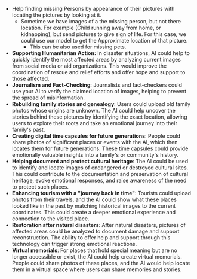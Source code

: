 - Help finding missing Persons by appearance of their pictures with locating the pictures by looking at it.
  - Sometime we have images of a the missing person, but not there location. For example (Child running away from home, or kidnapping), but send pictures to give sign of life.
    For this case, we could use our model to get the Approximate location of that picture.
    - This can be also used for missing pets.
- **Supporting Humanitarian Action:** In disaster situations, AI could help to quickly identify the most affected areas by analyzing current images from social media or aid organizations. This would improve the coordination of rescue and relief efforts and offer hope and support to those affected.
- **Journalism and Fact-Checking**: Journalists and fact-checkers could use your AI to verify the claimed location of images, helping to prevent the spread of misinformation.
- **Rebuilding family stories and genealogy**: Users could upload old family photos whose origins are unknown. The AI could help uncover the stories behind these pictures by identifying the exact location, allowing users to explore their roots and take an emotional journey into their family's past.
- **Creating digital time capsules for future generations**: People could share photos of significant places or events with the AI, which then locates them for future generations. These time capsules could provide emotionally valuable insights into a family's or community's history.
- **Helping document and protect cultural heritage**: The AI could be used to identify and locate images of endangered or destroyed cultural sites. This could contribute to the documentation and preservation of cultural heritage, evoke emotional responses, and raise awareness of the need to protect such places.
- **Enhancing tourism with a "journey back in time"**: Tourists could upload photos from their travels, and the AI could show what these places looked like in the past by matching historical images to the current coordinates. This could create a deeper emotional experience and connection to the visited place.
- **Restoration after natural disasters**: After natural disasters, pictures of affected areas could be analyzed to document damage and support reconstruction. The ability to offer help and support through this technology can trigger strong emotional reactions.
- **Virtual memorials**: For places that hold special meaning but are no longer accessible or exist, the AI could help create virtual memorials. People could share photos of these places, and the AI would help locate them in a virtual space where users can share memories and stories.
